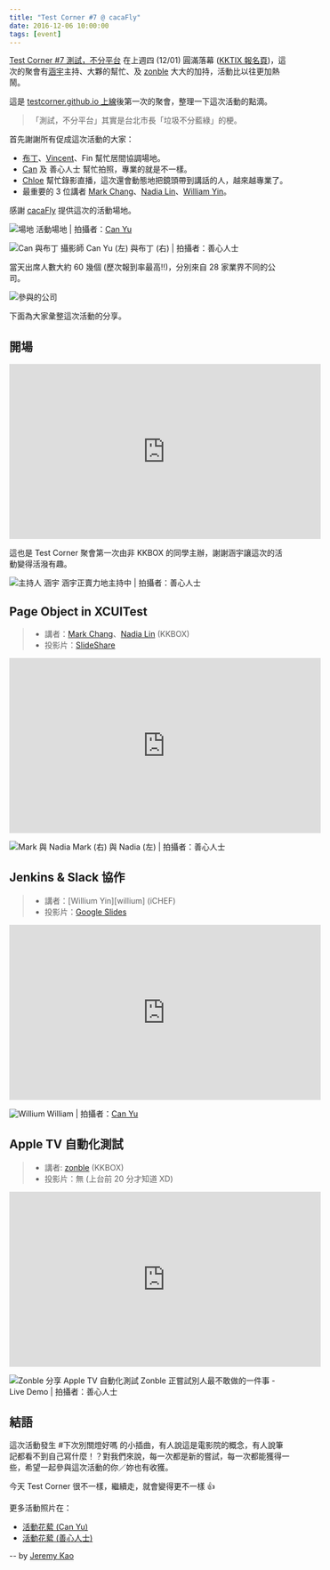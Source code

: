 ```yaml
---
title: "Test Corner #7 @ cacaFly"
date: 2016-12-06 10:00:00
tags: [event]
---
```


[Test Corner #7 測試，不分平台][event-fb] 在上週四 (12/01) 圓滿落幕 ([KKTIX 報名頁][kktix])，這次的聚會有[涵宇][hanyu]主持、大夥的幫忙、及 [zonble][] 大大的加持，活動比以往更加熱鬧。

這是 [testcorner.github.io 上線][blog-golive]後第一次的聚會，整理一下這次活動的點滴。

<!-- more -->

> <i class="fa fa-lightbulb-o fa-3x"></i>
> 「測試，不分平台」其實是台北市長「垃圾不分藍綠」的梗。

首先謝謝所有促成這次活動的大家：

 * [布丁][hlb]、[Vincent][]、Fin 幫忙居間協調場地。
 * [Can][can] 及 善心人士 幫忙拍照，專業的就是不一樣。
 * [Chloe][] 幫忙錄影直播，這次還會動態地把鏡頭帶到講話的人，越來越專業了。
 * 最重要的 3 位講者 [Mark Chang][mark]、[Nadia Lin][nadia]、[William Yin][william]。

感謝 [cacaFly][] 提供這次的活動場地。

![場地](/images/testcorner-7/meetup.jpg)
<i class="fa fa-camera"></i> 活動場地 | 拍攝者：[Can Yu][can]

![Can 與布丁](/images/testcorner-7/can-n-hlb.jpg)
<i class="fa fa-camera"></i> 攝影師 Can Yu (左) 與布丁 (右) | 拍攝者：善心人士

當天出席人數大約 60 幾個 (歷次報到率最高!!)，分別來自 28 家業界不同的公司。

![參與的公司](/images/testcorner-7/logo-wall.png)

下面為大家𢑥整這次活動的分享。

## 開場

<iframe width="560" height="315" src="https://www.youtube.com/embed/RtrsPNpmGCU?rel=0&start=0&end=130" frameborder="0" allowfullscreen></iframe>

這也是 Test Corner 聚會第一次由非 KKBOX 的同學主辦，謝謝涵宇讓這次的活動變得活潑有趣。

![主持人 涵宇](/images/testcorner-7/hanyu.jpg)
<i class="fa fa-camera"></i> 涵宇正賣力地主持中 | 拍攝者：善心人士

## Page Object in XCUITest

> * 講者：[Mark Chang][mark]、[Nadia Lin][nadia] (KKBOX)
> * 投影片：[SlideShare](http://www.slideshare.net/jzchang16/page-object-in-xcuitest)

<iframe width="560" height="315" src="https://www.youtube.com/embed/RtrsPNpmGCU?rel=0&start=130&end=2670" frameborder="0" allowfullscreen></iframe>

![Mark 與 Nadia](/images/testcorner-7/mark-n-nadia.jpg)
<i class="fa fa-camera"></i> Mark (右) 與 Nadia (左) | 拍攝者：善心人士

## Jenkins & Slack 協作

> * 講者：[Willium Yin][willium] (iCHEF)
> * 投影片：[Google Slides](https://docs.google.com/presentation/d/1AMjojhXoqvdua_bYdDER6sFyh1RmzYsjg6eDyILTsV4/edit?usp=sharing)

<iframe width="560" height="315" src="https://www.youtube.com/embed/tMOCyWYY-S0?rel=0&start=2&end=1847" frameborder="0" allowfullscreen></iframe>

![Willium](/images/testcorner-7/william.jpg)
William | 拍攝者：[Can Yu][can]

## Apple TV 自動化測試

> * 講者: [zonble][] (KKBOX)
> * 投影片：無 (上台前 20 分才知道 XD)

<iframe width="560" height="315" src="https://www.youtube.com/embed/tMOCyWYY-S0?rel=0&start=1847&end=2906" frameborder="0" allowfullscreen></iframe>

![Zonble 分享 Apple TV 自動化測試](/images/testcorner-7/zonble.jpg)
<i class="fa fa-camera"></i> Zonble 正嘗試別人最不敢做的一件事 - Live Demo | 拍攝者：善心人士

## 結語

這次活動發生 #下次別關燈好嗎 的小插曲，有人說這是電影院的概念，有人說筆記都看不到自己寫什麼！？對我們來說，每一次都是新的嘗試，每一次都能獲得一些，希望一起參與這次活動的你／妳也有收獲。

今天 Test Corner 很不一樣，繼續走，就會變得更不一樣 👍

更多活動照片在：

 * [活動花蕠 (Can Yu)](https://www.facebook.com/groups/test.corner/permalink/1466587910025780/)
 * [活動花蕠 (善心人士)](https://www.facebook.com/groups/test.corner/permalink/1466577033360201/)

-- by [Jeremy Kao](https://www.facebook.com/jeremy.kao.tw)

 [kktix]: http://testcorner.kktix.cc/events/testcorner7
 [event-fb]: https://www.facebook.com/events/218813881879288/
 [hanyu]: https://www.facebook.com/ryan.chen.518
 [can]: https://www.facebook.com/canyu123
 [chloe]: https://www.facebook.com/chloe.chen.727
 [mark]: https://www.facebook.com/Jz.Chang.Mark
 [nadia]: https://www.facebook.com/yuchieh.lin.90
 [william]: https://www.facebook.com/william.yin.54
 [vincent]: https://www.facebook.com/vincentliao.sky
 [hlb]: https://www.facebook.com/iamhlb
 [zonble]: https://www.facebook.com/zonble
 [blog-golive]: https://www.facebook.com/groups/test.corner/permalink/1463536190330952/
 [cacafly]: https://cacafly.com/

